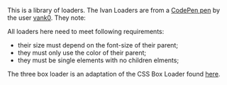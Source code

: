 ﻿This is a library of loaders.  The Ivan Loaders are from a [CodePen pen](https://codepen.io/vank0/pen/mARwLg) by the user [vank0](https://codepen.io/vank0).  They note: 

All loaders here need to meet following requirements:
- their size must depend on the font-size of their parent;
- they must only use the color of their parent;
- they must be single elements with no children elments;

The three box loader is an adaptation of the CSS Box Loader found [here](https://paulund.co.uk/css-box-loader).